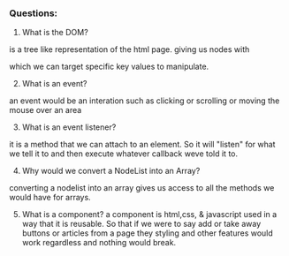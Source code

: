 ### Questions:
1. What is the DOM?

is a tree like representation of the html page. giving us nodes with 

which we can target specific key values to manipulate. 

2. What is an event?

an event would be an interation such as clicking or scrolling or moving the mouse over an area

3. What is an event listener?

it is a method that we can attach to an element. So it will "listen" for what we tell it to and then execute whatever callback weve told it to.

4. Why would we convert a NodeList into an Array?

converting a nodelist into an array gives us access to all the methods we would have for arrays. 


5. What is a component? 
a component is html,css, & javascript used in a way that it is reusable. So that if we were to say add or take away buttons or articles from a page they styling and other features would work regardless and nothing would break. 
